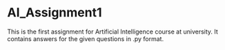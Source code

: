 # AI_Assignment1

 This is the first assignment for Artificial Intelligence course at university.
 It contains answers for the given questions in .py format.
